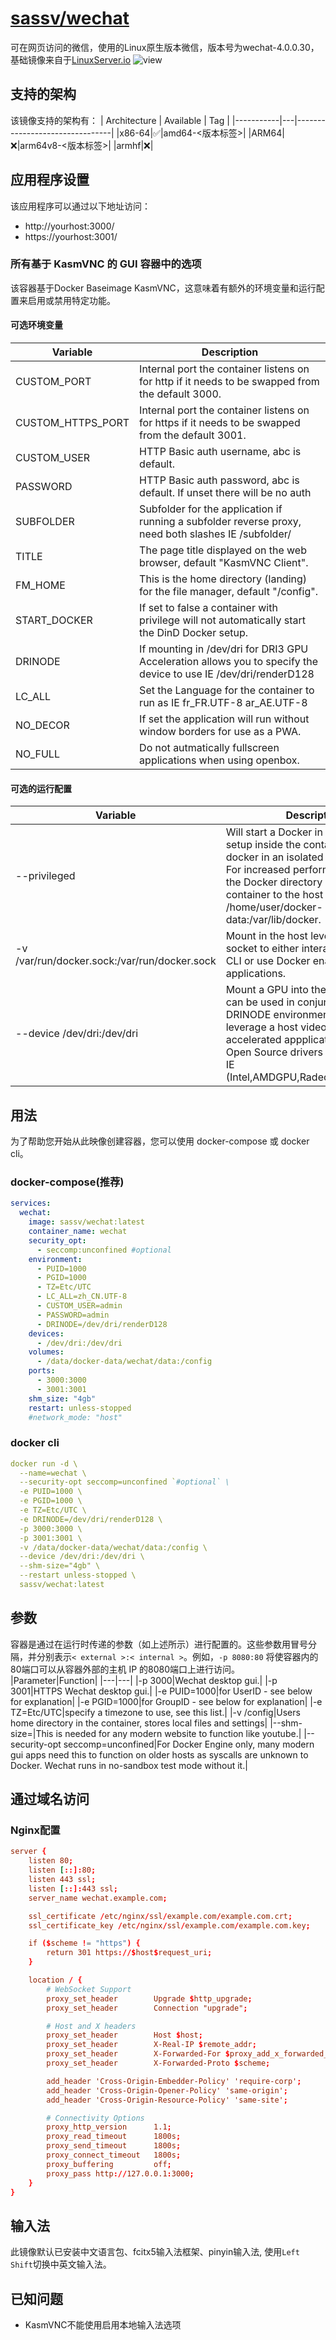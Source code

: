 # [sassv/wechat](https://github.com/henry-proj/docker-wechat)
可在网页访问的微信，使用的Linux原生版本微信，版本号为wechat-4.0.0.30，基础镜像来自于[LinuxServer.io](https://www.linuxserver.io/)
![view](./img/view.png)

## 支持的架构
该镜像支持的架构有：
| Architecture | Available | Tag |
|-----------|---|--------------------------------|
|x86-64|✅|amd64-<版本标签>|
|ARM64|❌|arm64v8-<版本标签>|
|armhf|❌|

## 应用程序设置
该应用程序可以通过以下地址访问：
- http://yourhost:3000/
- https://yourhost:3001/
### 所有基于 KasmVNC 的 GUI 容器中的选项
该容器基于Docker Baseimage KasmVNC，这意味着有额外的环境变量和运行配置来启用或禁用特定功能。
#### 可选环境变量
|Variable|Description|
|---|---|
|CUSTOM_PORT|Internal port the container listens on for http if it needs to be swapped from the default 3000.|
|CUSTOM_HTTPS_PORT|Internal port the container listens on for https if it needs to be swapped from the default 3001.|
|CUSTOM_USER|HTTP Basic auth username, abc is default.|
|PASSWORD|HTTP Basic auth password, abc is default. If unset there will be no auth|
|SUBFOLDER|Subfolder for the application if running a subfolder reverse proxy, need both slashes IE /subfolder/|
|TITLE|The page title displayed on the web browser, default "KasmVNC Client".|
|FM_HOME|This is the home directory (landing) for the file manager, default "/config".|
|START_DOCKER|If set to false a container with privilege will not automatically start the DinD Docker setup.|
|DRINODE|If mounting in /dev/dri for DRI3 GPU Acceleration allows you to specify the device to use IE /dev/dri/renderD128|
|LC_ALL|Set the Language for the container to run as IE fr_FR.UTF-8 ar_AE.UTF-8|
|NO_DECOR|If set the application will run without window borders for use as a PWA.|
|NO_FULL|Do not autmatically fullscreen applications when using openbox.|
#### 可选的运行配置
|Variable|Description|
|---|---|
|--privileged|Will start a Docker in Docker (DinD) setup inside the container to use docker in an isolated environment. For increased performance mount the Docker directory inside the container to the host IE -v /home/user/docker-data:/var/lib/docker.|
|-v /var/run/docker.sock:/var/run/docker.sock|Mount in the host level Docker socket to either interact with it via CLI or use Docker enabled applications.|
|--device /dev/dri:/dev/dri|Mount a GPU into the container, this can be used in conjunction with the DRINODE environment variable to leverage a host video card for GPU accelerated appplications. Only Open Source drivers are supported IE (Intel,AMDGPU,Radeon,ATI,Nouveau)|
## 用法
为了帮助您开始从此映像创建容器，您可以使用 docker-compose 或 docker cli。
### docker-compose(推荐)
```yaml
services:
  wechat:
    image: sassv/wechat:latest
    container_name: wechat
    security_opt:
      - seccomp:unconfined #optional
    environment:
      - PUID=1000
      - PGID=1000
      - TZ=Etc/UTC
      - LC_ALL=zh_CN.UTF-8
      - CUSTOM_USER=admin
      - PASSWORD=admin
      - DRINODE=/dev/dri/renderD128
    devices:
      - /dev/dri:/dev/dri
    volumes:
      - /data/docker-data/wechat/data:/config
    ports:
      - 3000:3000
      - 3001:3001
    shm_size: "4gb"
    restart: unless-stopped
    #network_mode: "host"
```
### docker cli
```yaml
docker run -d \
  --name=wechat \
  --security-opt seccomp=unconfined `#optional` \
  -e PUID=1000 \
  -e PGID=1000 \
  -e TZ=Etc/UTC \
  -e DRINODE=/dev/dri/renderD128 \
  -p 3000:3000 \
  -p 3001:3001 \
  -v /data/docker-data/wechat/data:/config \
  --device /dev/dri:/dev/dri \
  --shm-size="4gb" \
  --restart unless-stopped \
  sassv/wechat:latest
```
## 参数
容器是通过在运行时传递的参数（如上述所示）进行配置的。这些参数用冒号分隔，并分别表示`< external >:< internal >`。例如，`-p 8080:80` 将使容器内的80端口可以从容器外部的主机 IP 的8080端口上进行访问。
|Parameter|Function|
|---|---|
|-p 3000|Wechat desktop gui.|
|-p 3001|HTTPS Wechat desktop gui.|
|-e PUID=1000|for UserID - see below for explanation|
|-e PGID=1000|for GroupID - see below for explanation|
|-e TZ=Etc/UTC|specify a timezone to use, see this list.|
|-v /config|Users home directory in the container, stores local files and settings|
|--shm-size=|This is needed for any modern website to function like youtube.|
|--security-opt seccomp=unconfined|For Docker Engine only, many modern gui apps need this to function on older hosts as syscalls are unknown to Docker. Wechat runs in no-sandbox test mode without it.|
## 通过域名访问
### Nginx配置
```conf
server {
    listen 80;
    listen [::]:80;
    listen 443 ssl;
    listen [::]:443 ssl;
    server_name wechat.example.com;

    ssl_certificate /etc/nginx/ssl/example.com/example.com.crt;
    ssl_certificate_key /etc/nginx/ssl/example.com/example.com.key;

    if ($scheme != "https") {
        return 301 https://$host$request_uri;
    }

    location / {
        # WebSocket Support
        proxy_set_header        Upgrade $http_upgrade;
        proxy_set_header        Connection "upgrade";

        # Host and X headers
        proxy_set_header        Host $host;
        proxy_set_header        X-Real-IP $remote_addr;
        proxy_set_header        X-Forwarded-For $proxy_add_x_forwarded_for;
        proxy_set_header        X-Forwarded-Proto $scheme;

        add_header 'Cross-Origin-Embedder-Policy' 'require-corp';
        add_header 'Cross-Origin-Opener-Policy' 'same-origin';
        add_header 'Cross-Origin-Resource-Policy' 'same-site';

        # Connectivity Options
        proxy_http_version      1.1;
        proxy_read_timeout      1800s;
        proxy_send_timeout      1800s;
        proxy_connect_timeout   1800s;
        proxy_buffering         off;
        proxy_pass http://127.0.0.1:3000;
    }
}
```
## 输入法
此镜像默认已安装中文语言包、fcitx5输入法框架、pinyin输入法, 使用`Left Shift`切换中英文输入法。

## 已知问题
- KasmVNC不能使用启用本地输入法选项

